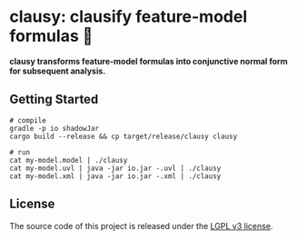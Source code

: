 # clausy: clausify feature-model formulas 🎅

**clausy transforms feature-model formulas into conjunctive normal form for subsequent analysis.**

## Getting Started

```
# compile
gradle -p io shadowJar
cargo build --release && cp target/release/clausy clausy

# run
cat my-model.model | ./clausy
cat my-model.uvl | java -jar io.jar -.uvl | ./clausy
cat my-model.xml | java -jar io.jar -.xml | ./clausy
```

## License

The source code of this project is released under the [LGPL v3 license](LICENSE.txt).